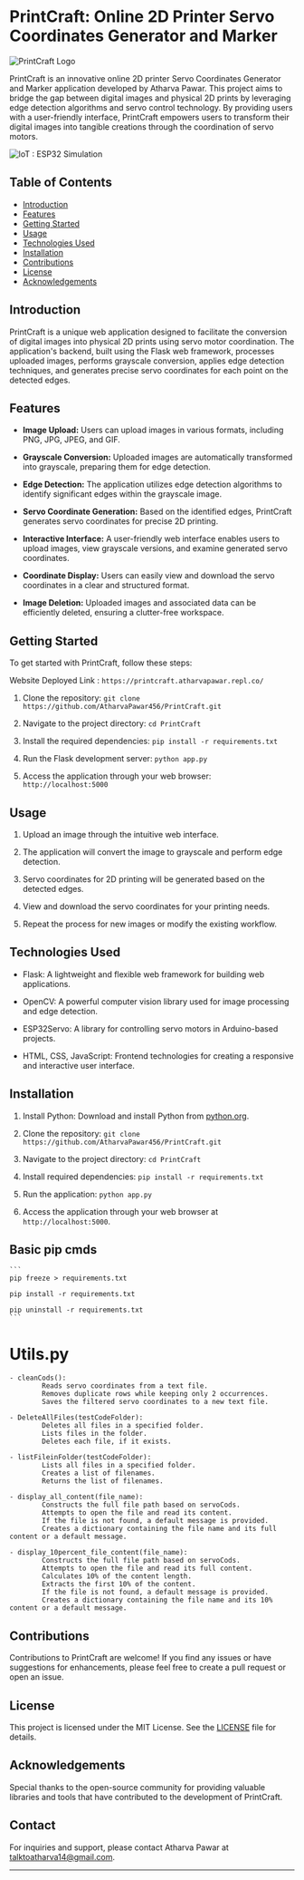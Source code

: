 # PrintCraft: Online 2D Printer Servo Coordinates Generator and Marker

![PrintCraft Logo](https://github.com/AtharvaPawar456/PrintCraft/blob/main/Website_flask_half_version_1.0/static/PrintCraft-logo.png)

PrintCraft is an innovative online 2D printer Servo Coordinates Generator and Marker application developed by Atharva Pawar. This project aims to bridge the gap between digital images and physical 2D prints by leveraging edge detection algorithms and servo control technology. By providing users with a user-friendly interface, PrintCraft empowers users to transform their digital images into tangible creations through the coordination of servo motors.

![IoT : ESP32 Simulation](https://github.com/AtharvaPawar456/PrintCraft/blob/main/flask_app/static/iot-simulation.jpeg)

## Table of Contents
- [Introduction](#introduction)
- [Features](#features)
- [Getting Started](#getting-started)
- [Usage](#usage)
- [Technologies Used](#technologies-used)
- [Installation](#installation)
- [Contributions](#contributions)
- [License](#license)
- [Acknowledgements](#acknowledgements)

## Introduction

PrintCraft is a unique web application designed to facilitate the conversion of digital images into physical 2D prints using servo motor coordination. The application's backend, built using the Flask web framework, processes uploaded images, performs grayscale conversion, applies edge detection techniques, and generates precise servo coordinates for each point on the detected edges.

## Features

- **Image Upload:** Users can upload images in various formats, including PNG, JPG, JPEG, and GIF.

- **Grayscale Conversion:** Uploaded images are automatically transformed into grayscale, preparing them for edge detection.

- **Edge Detection:** The application utilizes edge detection algorithms to identify significant edges within the grayscale image.

- **Servo Coordinate Generation:** Based on the identified edges, PrintCraft generates servo coordinates for precise 2D printing.

- **Interactive Interface:** A user-friendly web interface enables users to upload images, view grayscale versions, and examine generated servo coordinates.

- **Coordinate Display:** Users can easily view and download the servo coordinates in a clear and structured format.

- **Image Deletion:** Uploaded images and associated data can be efficiently deleted, ensuring a clutter-free workspace.

## Getting Started

To get started with PrintCraft, follow these steps:

Website Deployed Link : `https://printcraft.atharvapawar.repl.co/` 

1. Clone the repository: `git clone https://github.com/AtharvaPawar456/PrintCraft.git`

2. Navigate to the project directory: `cd PrintCraft`

3. Install the required dependencies: `pip install -r requirements.txt`

4. Run the Flask development server: `python app.py`

5. Access the application through your web browser: `http://localhost:5000`

## Usage

1. Upload an image through the intuitive web interface.

2. The application will convert the image to grayscale and perform edge detection.

3. Servo coordinates for 2D printing will be generated based on the detected edges.

4. View and download the servo coordinates for your printing needs.

5. Repeat the process for new images or modify the existing workflow.

## Technologies Used

- Flask: A lightweight and flexible web framework for building web applications.

- OpenCV: A powerful computer vision library used for image processing and edge detection.

- ESP32Servo: A library for controlling servo motors in Arduino-based projects.

- HTML, CSS, JavaScript: Frontend technologies for creating a responsive and interactive user interface.

## Installation

1. Install Python: Download and install Python from [python.org](https://www.python.org/downloads/).

2. Clone the repository: `git clone https://github.com/AtharvaPawar456/PrintCraft.git`

3. Navigate to the project directory: `cd PrintCraft`

4. Install required dependencies: `pip install -r requirements.txt`

5. Run the application: `python app.py`

6. Access the application through your web browser at `http://localhost:5000`.

## Basic pip cmds
    ```
    pip freeze > requirements.txt
    
    pip install -r requirements.txt
    
    pip uninstall -r requirements.txt
    ```

# Utils.py
    - cleanCods():
            Reads servo coordinates from a text file.
            Removes duplicate rows while keeping only 2 occurrences.
            Saves the filtered servo coordinates to a new text file.

    - DeleteAllFiles(testCodeFolder):
            Deletes all files in a specified folder.
            Lists files in the folder.
            Deletes each file, if it exists.

    - listFileinFolder(testCodeFolder):
            Lists all files in a specified folder.
            Creates a list of filenames.
            Returns the list of filenames.

    - display_all_content(file_name):
            Constructs the full file path based on servoCods.
            Attempts to open the file and read its content.
            If the file is not found, a default message is provided.
            Creates a dictionary containing the file name and its full content or a default message.

    - display_10percent_file_content(file_name):
            Constructs the full file path based on servoCods.
            Attempts to open the file and read its full content.
            Calculates 10% of the content length.
            Extracts the first 10% of the content.
            If the file is not found, a default message is provided.
            Creates a dictionary containing the file name and its 10% content or a default message.

## Contributions

Contributions to PrintCraft are welcome! If you find any issues or have suggestions for enhancements, please feel free to create a pull request or open an issue.

## License

This project is licensed under the MIT License. See the [LICENSE](LICENSE) file for details.

## Acknowledgements

Special thanks to the open-source community for providing valuable libraries and tools that have contributed to the development of PrintCraft.

## Contact

For inquiries and support, please contact Atharva Pawar at talktoatharva14@gmail.com.

---